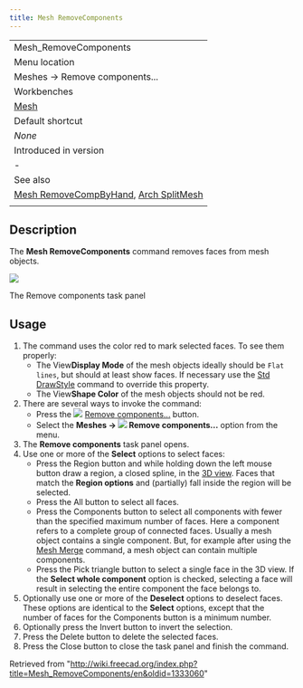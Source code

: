 ```yaml
---
title: Mesh RemoveComponents
---
```


|                                                                                                                             |
| --------------------------------------------------------------------------------------------------------------------------- |
| Mesh_RemoveComponents                                                                                                       |
| Menu location                                                                                                               |
| Meshes → Remove components...                                                                                               |
| Workbenches                                                                                                                 |
| [Mesh](/Mesh_Workbench "Mesh Workbench")                                                                                    |
| Default shortcut                                                                                                            |
| _None_                                                                                                                      |
| Introduced in version                                                                                                       |
| -                                                                                                                           |
| See also                                                                                                                    |
| [Mesh RemoveCompByHand](/Mesh_RemoveCompByHand "Mesh RemoveCompByHand"), [Arch SplitMesh](/Arch_SplitMesh "Arch SplitMesh") |
|                                                                                                                             |

## Description

The **Mesh RemoveComponents** command removes faces from mesh objects.

![](/images/Meshes_RemoveComponents.jpg)

The Remove components task panel

## Usage

1. The command uses the color red to mark selected faces. To see them properly:
   - The View**Display Mode** of the mesh objects ideally should be `Flat lines`, but should at least show faces. If necessary use the [Std DrawStyle](/Std_DrawStyle "Std DrawStyle") command to override this property.
   - The View**Shape Color** of the mesh objects should not be red.
2. There are several ways to invoke the command:
   - Press the ![](/images/Mesh_RemoveComponents.svg) [Remove components...](/Mesh_RemoveComponents "Mesh RemoveComponents") button.
   - Select the **Meshes → ![](/images/Mesh_RemoveComponents.svg) Remove components...** option from the menu.
3. The **Remove components** task panel opens.
4. Use one or more of the **Select** options to select faces:
   - Press the Region button and while holding down the left mouse button draw a region, a closed spline, in the [3D view](/3D_view "3D view"). Faces that match the **Region options** and (partially) fall inside the region will be selected.
   - Press the All button to select all faces.
   - Press the Components button to select all components with fewer than the specified maximum number of faces. Here a component refers to a complete group of connected faces. Usually a mesh object contains a single component. But, for example after using the [Mesh Merge](/Mesh_Merge "Mesh Merge") command, a mesh object can contain multiple components.
   - Press the Pick triangle button to select a single face in the 3D view. If the **Select whole component** option is checked, selecting a face will result in selecting the entire component the face belongs to.
5. Optionally use one or more of the **Deselect** options to deselect faces. These options are identical to the **Select** options, except that the number of faces for the Components button is a minimum number.
6. Optionally press the Invert button to invert the selection.
7. Press the Delete button to delete the selected faces.
8. Press the Close button to close the task panel and finish the command.

Retrieved from "<http://wiki.freecad.org/index.php?title=Mesh_RemoveComponents/en&oldid=1333060>"
